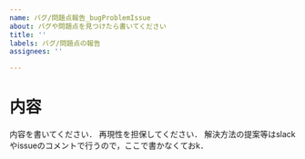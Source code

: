 ```yaml
---
name: バグ/問題点報告_bugProblemIssue
about: バグや問題点を見つけたら書いてください
title: ''
labels: バグ/問題点の報告
assignees: ''

---
```


# 内容
内容を書いてください．
再現性を担保してください．
解決方法の提案等はslackやissueのコメントで行うので，ここで書かなくておk．

